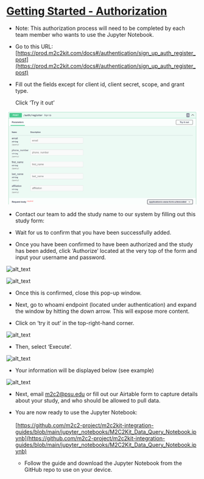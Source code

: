 # <span style="text-decoration:underline;">Getting Started - Authorization</span>



* Note: This authorization process will need to be completed by each team member who wants to use the Jupyter Notebook.  

* Go to this URL: [https://prod.m2c2kit.com/docs#/authentication/sign_up_auth_register_post](https://prod.m2c2kit.com/docs#/authentication/sign_up_auth_register_post)  

* Fill out the fields except for client id, client secret, scope, and grant type. 

	Click ‘Try it out’  


![Click ‘Try it out’](authorize_register.png "Click ‘Try it out’")


* Contact our team to add the study name to our system by filling out this study form: 

* Wait for us to confirm that you have been successfully added. 
* Once you have been confirmed to have been authorized and the study has been added, click ‘Authorize’ located at the very top of the form and input your username and password.  





![alt_text](images/image2.png "image_tooltip")



![alt_text](images/image3.png "image_tooltip")




* Once this is confirmed, close this pop-up window.  

* Next, go to whoami endpoint (located under authentication) and expand the window by hitting the down arrow. This will expose more content. 
* Click on ‘try it out’ in the top-right-hand corner.



![alt_text](images/image4.png "image_tooltip")



* Then, select ‘Execute’. 




![alt_text](images/image5.png "image_tooltip")




* Your information will be displayed below (see example)


![alt_text](images/image6.png "image_tooltip")

* Next, email [m2c2@psu.edu](mailto:m2c2@psu.edu) or fill out our Airtable form to capture details about your study, and who should be allowed to pull data.
* You are now ready to use the Jupyter Notebook:  \
 \
[https://github.com/m2c2-project/m2c2kit-integration-guides/blob/main/jupyter_notebooks/M2C2Kit_Data_Query_Notebook.ipynb](https://github.com/m2c2-project/m2c2kit-integration-guides/blob/main/jupyter_notebooks/M2C2Kit_Data_Query_Notebook.ipynb)  

    * Follow the guide and download the Jupyter Notebook from the GitHub repo to use on your device.  